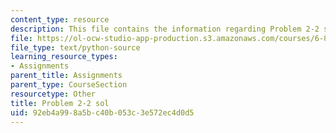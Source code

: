```yaml
---
content_type: resource
description: This file contains the information regarding Problem 2-2 sol.
file: https://ol-ocw-studio-app-production.s3.amazonaws.com/courses/6-857-network-and-computer-security-spring-2014/92eb4a998a5bc40b053c3e572ec4d0d5_Problem2-2_Sol.py
file_type: text/python-source
learning_resource_types:
- Assignments
parent_title: Assignments
parent_type: CourseSection
resourcetype: Other
title: Problem 2-2 sol
uid: 92eb4a99-8a5b-c40b-053c-3e572ec4d0d5
---
```

